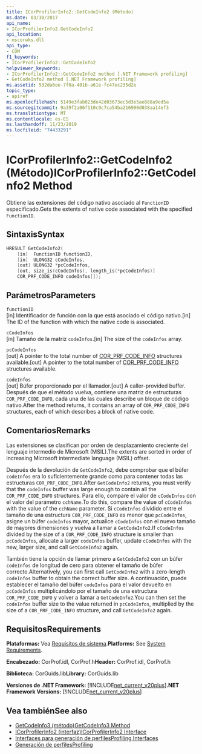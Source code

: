 ```yaml
---
title: ICorProfilerInfo2::GetCodeInfo2 (Método)
ms.date: 03/30/2017
api_name:
- ICorProfilerInfo2.GetCodeInfo2
api_location:
- mscorwks.dll
api_type:
- COM
f1_keywords:
- ICorProfilerInfo2::GetCodeInfo2
helpviewer_keywords:
- ICorProfilerInfo2::GetCodeInfo2 method [.NET Framework profiling]
- GetCodeInfo2 method [.NET Framework profiling]
ms.assetid: 532da6ee-7f0a-401b-a61e-fc47ec235d2e
topic_type:
- apiref
ms.openlocfilehash: 5149e3fab023de42d03673ec5d3e5ae888a9ed5a
ms.sourcegitcommit: 9a39f2a06f110c9c7ca54ba216900d038aa14ef3
ms.translationtype: MT
ms.contentlocale: es-ES
ms.lasthandoff: 11/23/2019
ms.locfileid: "74433291"
---
```

# <a name="icorprofilerinfo2getcodeinfo2-method"></a><span data-ttu-id="49ae2-102">ICorProfilerInfo2::GetCodeInfo2 (Método)</span><span class="sxs-lookup"><span data-stu-id="49ae2-102">ICorProfilerInfo2::GetCodeInfo2 Method</span></span>
<span data-ttu-id="49ae2-103">Obtiene las extensiones del código nativo asociado al `FunctionID` especificado.</span><span class="sxs-lookup"><span data-stu-id="49ae2-103">Gets the extents of native code associated with the specified `FunctionID`.</span></span>  
  
## <a name="syntax"></a><span data-ttu-id="49ae2-104">Sintaxis</span><span class="sxs-lookup"><span data-stu-id="49ae2-104">Syntax</span></span>  
  
```cpp  
HRESULT GetCodeInfo2(  
    [in]  FunctionID functionID,  
    [in]  ULONG32 cCodeInfos,  
    [out] ULONG32 *pcCodeInfos,  
    [out, size_is(cCodeInfos), length_is(*pcCodeInfos)]  
    COR_PRF_CODE_INFO codeInfos[]);  
```  
  
## <a name="parameters"></a><span data-ttu-id="49ae2-105">Parámetros</span><span class="sxs-lookup"><span data-stu-id="49ae2-105">Parameters</span></span>  
 `functionID`  
 <span data-ttu-id="49ae2-106">[in] Identificador de función con la que está asociado el código nativo.</span><span class="sxs-lookup"><span data-stu-id="49ae2-106">[in] The ID of the function with which the native code is associated.</span></span>  
  
 `cCodeInfos`  
 <span data-ttu-id="49ae2-107">[in] Tamaño de la matriz `codeInfos`.</span><span class="sxs-lookup"><span data-stu-id="49ae2-107">[in] The size of the `codeInfos` array.</span></span>  
  
 `pcCodeInfos`  
 <span data-ttu-id="49ae2-108">[out] A pointer to the total number of [COR_PRF_CODE_INFO](../../../../docs/framework/unmanaged-api/profiling/cor-prf-code-info-structure.md) structures available.</span><span class="sxs-lookup"><span data-stu-id="49ae2-108">[out] A pointer to the total number of [COR_PRF_CODE_INFO](../../../../docs/framework/unmanaged-api/profiling/cor-prf-code-info-structure.md) structures available.</span></span>  
  
 `codeInfos`  
 <span data-ttu-id="49ae2-109">[out] Búfer proporcionado por el llamador.</span><span class="sxs-lookup"><span data-stu-id="49ae2-109">[out] A caller-provided buffer.</span></span> <span data-ttu-id="49ae2-110">Después de que el método vuelva, contiene una matriz de estructuras `COR_PRF_CODE_INFO`, cada una de las cuales describe un bloque de código nativo.</span><span class="sxs-lookup"><span data-stu-id="49ae2-110">After the method returns, it contains an array of `COR_PRF_CODE_INFO` structures, each of which describes a block of native code.</span></span>  
  
## <a name="remarks"></a><span data-ttu-id="49ae2-111">Comentarios</span><span class="sxs-lookup"><span data-stu-id="49ae2-111">Remarks</span></span>  
 <span data-ttu-id="49ae2-112">Las extensiones se clasifican por orden de desplazamiento creciente del lenguaje intermedio de Microsoft (MSIL).</span><span class="sxs-lookup"><span data-stu-id="49ae2-112">The extents are sorted in order of increasing Microsoft intermediate language (MSIL) offset.</span></span>  
  
 <span data-ttu-id="49ae2-113">Después de la devolución de `GetCodeInfo2`, debe comprobar que el búfer `codeInfos` era lo suficientemente grande como para contener todas las estructuras `COR_PRF_CODE_INFO`.</span><span class="sxs-lookup"><span data-stu-id="49ae2-113">After `GetCodeInfo2` returns, you must verify that the `codeInfos` buffer was large enough to contain all the `COR_PRF_CODE_INFO` structures.</span></span> <span data-ttu-id="49ae2-114">Para ello, compare el valor de `cCodeInfos` con el valor del parámetro `cchName`.</span><span class="sxs-lookup"><span data-stu-id="49ae2-114">To do this, compare the value of `cCodeInfos` with the value of the `cchName` parameter.</span></span> <span data-ttu-id="49ae2-115">Si `cCodeInfos` dividido entre el tamaño de una estructura `COR_PRF_CODE_INFO` es menor que `pcCodeInfos`, asigne un búfer `codeInfos` mayor, actualice `cCodeInfos` con el nuevo tamaño de mayores dimensiones y vuelva a llamar a `GetCodeInfo2`.</span><span class="sxs-lookup"><span data-stu-id="49ae2-115">If `cCodeInfos` divided by the size of a `COR_PRF_CODE_INFO` structure is smaller than `pcCodeInfos`, allocate a larger `codeInfos` buffer, update `cCodeInfos` with the new, larger size, and call `GetCodeInfo2` again.</span></span>  
  
 <span data-ttu-id="49ae2-116">También tiene la opción de llamar primero a `GetCodeInfo2` con un búfer `codeInfos` de longitud de cero para obtener el tamaño de búfer correcto.</span><span class="sxs-lookup"><span data-stu-id="49ae2-116">Alternatively, you can first call `GetCodeInfo2` with a zero-length `codeInfos` buffer to obtain the correct buffer size.</span></span> <span data-ttu-id="49ae2-117">A continuación, puede establecer el tamaño del búfer `codeInfos` para el valor devuelto en `pcCodeInfos` multiplicándolo por el tamaño de una estructura `COR_PRF_CODE_INFO` y volver a llamar a `GetCodeInfo2`.</span><span class="sxs-lookup"><span data-stu-id="49ae2-117">You can then set the `codeInfos` buffer size to the value returned in `pcCodeInfos`, multiplied by the size of a `COR_PRF_CODE_INFO` structure, and call `GetCodeInfo2` again.</span></span>  
  
## <a name="requirements"></a><span data-ttu-id="49ae2-118">Requisitos</span><span class="sxs-lookup"><span data-stu-id="49ae2-118">Requirements</span></span>  
 <span data-ttu-id="49ae2-119">**Plataformas:** Vea [Requisitos de sistema](../../../../docs/framework/get-started/system-requirements.md).</span><span class="sxs-lookup"><span data-stu-id="49ae2-119">**Platforms:** See [System Requirements](../../../../docs/framework/get-started/system-requirements.md).</span></span>  
  
 <span data-ttu-id="49ae2-120">**Encabezado:** CorProf.idl, CorProf.h</span><span class="sxs-lookup"><span data-stu-id="49ae2-120">**Header:** CorProf.idl, CorProf.h</span></span>  
  
 <span data-ttu-id="49ae2-121">**Biblioteca:** CorGuids.lib</span><span class="sxs-lookup"><span data-stu-id="49ae2-121">**Library:** CorGuids.lib</span></span>  
  
 <span data-ttu-id="49ae2-122">**Versiones de .NET Framework:** [!INCLUDE[net_current_v20plus](../../../../includes/net-current-v20plus-md.md)]</span><span class="sxs-lookup"><span data-stu-id="49ae2-122">**.NET Framework Versions:** [!INCLUDE[net_current_v20plus](../../../../includes/net-current-v20plus-md.md)]</span></span>  
  
## <a name="see-also"></a><span data-ttu-id="49ae2-123">Vea también</span><span class="sxs-lookup"><span data-stu-id="49ae2-123">See also</span></span>

- [<span data-ttu-id="49ae2-124">GetCodeInfo3 (método)</span><span class="sxs-lookup"><span data-stu-id="49ae2-124">GetCodeInfo3 Method</span></span>](../../../../docs/framework/unmanaged-api/profiling/icorprofilerinfo4-getcodeinfo3-method.md)
- [<span data-ttu-id="49ae2-125">ICorProfilerInfo2 (interfaz)</span><span class="sxs-lookup"><span data-stu-id="49ae2-125">ICorProfilerInfo2 Interface</span></span>](../../../../docs/framework/unmanaged-api/profiling/icorprofilerinfo2-interface.md)
- [<span data-ttu-id="49ae2-126">Interfaces para generación de perfiles</span><span class="sxs-lookup"><span data-stu-id="49ae2-126">Profiling Interfaces</span></span>](../../../../docs/framework/unmanaged-api/profiling/profiling-interfaces.md)
- [<span data-ttu-id="49ae2-127">Generación de perfiles</span><span class="sxs-lookup"><span data-stu-id="49ae2-127">Profiling</span></span>](../../../../docs/framework/unmanaged-api/profiling/index.md)
